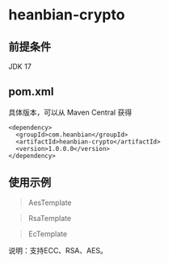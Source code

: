 # heanbian-crypto

## 前提条件

JDK 17

## pom.xml

具体版本，可以从 Maven Central 获得

```
<dependency>
  <groupId>com.heanbian</groupId>
  <artifactId>heanbian-crypto</artifactId>
  <version>1.0.0.0</version>
</dependency>
```

## 使用示例


> AesTemplate

> RsaTemplate

> EcTemplate


说明：支持ECC、RSA、AES。